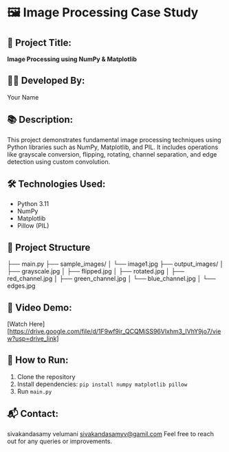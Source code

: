 # 🖼️ Image Processing Case Study

## 📌 Project Title:
**Image Processing using NumPy & Matplotlib**

## 👨‍💻 Developed By:
Your Name

## 📚 Description:
This project demonstrates fundamental image processing techniques using Python libraries such as NumPy, Matplotlib, and PIL. It includes operations like grayscale conversion, flipping, rotating, channel separation, and edge detection using custom convolution.

## 🛠️ Technologies Used:
- Python 3.11
- NumPy
- Matplotlib
- Pillow (PIL)

## 📂 Project Structure
├── main.py 
├── sample_images/ │ 
└── image1.jpg 
├── output_images/ │ 
├── grayscale.jpg │ 
├── flipped.jpg │ 
├── rotated.jpg │ 
├── red_channel.jpg │ 
├── green_channel.jpg │ 
└── blue_channel.jpg │ 
└── edges.jpg

## 🎥 Video Demo:
[Watch Here][https://drive.google.com/file/d/1F9wf9ir_QCQMiSS96Vlxhm3_IVhY9jo7/view?usp=drive_link]

## 🚀 How to Run:
1. Clone the repository
2. Install dependencies: `pip install numpy matplotlib pillow`
3. Run `main.py`

## 📬 Contact:
sivakandasamy velumani
sivakandasamyv@gamil.com
Feel free to reach out for any queries or improvements.
